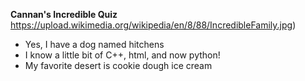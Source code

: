 **Cannan's Incredible Quiz**
https://upload.wikimedia.org/wikipedia/en/8/88/IncredibleFamily.jpg)
* Yes, I have a dog named hitchens
* I know a little bit of C++, html, and now python!
* My favorite desert is cookie dough ice cream

